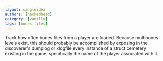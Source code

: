 ```yaml
---
layout: singleidea
authors: [hackedhead]
category: [vanilla]
tags: [bones files]
---
```

Track how often bones files from a player are loaded. Because multibones levels exist, this should probably be accomplished by exposing in the discoverer's dumplog or xlogfile every instance of a struct cemetery existing in the game, specifically the name of the player associated with it.

